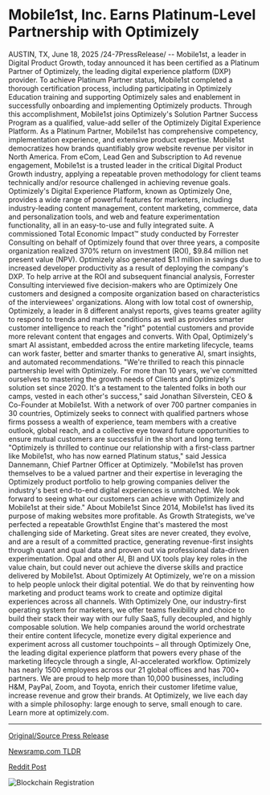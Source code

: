 # Mobile1st, Inc. Earns Platinum-Level Partnership with Optimizely

AUSTIN, TX, June 18, 2025 /24-7PressRelease/ -- Mobile1st, a leader in Digital Product Growth, today announced it has been certified as a Platinum Partner of Optimizely, the leading digital experience platform (DXP) provider.  To achieve Platinum Partner status, Mobile1st completed a thorough certification process, including participating in Optimizely Education training and supporting Optimizely sales and enablement in successfully onboarding and implementing Optimizely products. Through this accomplishment, Mobile1st joins Optimizely's Solution Partner Success Program as a qualified, value-add seller of the Optimizely Digital Experience Platform. As a Platinum Partner, Mobile1st has comprehensive competency, implementation experience, and extensive product expertise.   Mobile1st democratizes how brands quantifiably grow website revenue per visitor in North America. From eCom, Lead Gen and Subscription to Ad revenue engagement, Mobile1st is a trusted leader in the critical Digital Product Growth industry, applying a repeatable proven methodology for client teams technically and/or resource challenged in achieving revenue goals.  Optimizely's Digital Experience Platform, known as Optimizely One, provides a wide range of powerful features for marketers, including industry-leading content management, content marketing, commerce, data and personalization tools, and web and feature experimentation functionality, all in an easy-to-use and fully integrated suite. A commissioned Total Economic Impact™ study conducted by Forrester Consulting on behalf of Optimizely found that over three years, a composite organization realized 370% return on investment (ROI), $9.84 million net present value (NPV). Optimizely also generated $1.1 million in savings due to increased developer productivity as a result of deploying the company's DXP. To help arrive at the ROI and subsequent financial analysis, Forrester Consulting interviewed five decision-makers who are Optimizely One customers and designed a composite organization based on characteristics of the interviewees' organizations.   Along with low total cost of ownership, Optimizely, a leader in 8 different analyst reports, gives teams greater agility to respond to trends and market conditions as well as provides smarter customer intelligence to reach the "right" potential customers and provide more relevant content that engages and converts. With Opal, Optimizely's smart AI assistant, embedded across the entire marketing lifecycle, teams can work faster, better and smarter thanks to generative AI, smart insights, and automated recommendations.   "We're thrilled to reach this pinnacle partnership level with Optimizely. For more than 10 years, we've committed ourselves to mastering the growth needs of Clients and Optimizely's solution set since 2020. It's a testament to the talented folks in both our camps, vested in each other's success," said Jonathan Silverstein, CEO & Co-Founder at Mobile1st.  With a network of over 700 partner companies in 30 countries, Optimizely seeks to connect with qualified partners whose firms possess a wealth of experience, team members with a creative outlook, global reach, and a collective eye toward future opportunities to ensure mutual customers are successful in the short and long term.   "Optimizely is thrilled to continue our relationship with a first-class partner like Mobile1st, who has now earned Platinum status," said Jessica Dannemann, Chief Partner Officer at Optimizely. "Mobile1st has proven themselves to be a valued partner and their expertise in leveraging the Optimizely product portfolio to help growing companies deliver the industry's best end-to-end digital experiences is unmatched. We look forward to seeing what our customers can achieve with Optimizely and Mobile1st at their side."  About Mobile1st  Since 2014, Mobile1st has lived its purpose of making websites more profitable. As Growth Strategists, we've perfected a repeatable Growth1st Engine that's mastered the most challenging side of Marketing. Great sites are never created, they evolve, and are a result of a committed practice, generating revenue-first insights through quant and qual data and proven out via professional data-driven experimentation. Opal and other AI, BI and UX tools play key roles in the value chain, but could never out achieve the diverse skills and practice delivered by Mobile1st.   About Optimizely  At Optimizely, we're on a mission to help people unlock their digital potential. We do that by reinventing how marketing and product teams work to create and optimize digital experiences across all channels. With Optimizely One, our industry-first operating system for marketers, we offer teams flexibility and choice to build their stack their way with our fully SaaS, fully decoupled, and highly composable solution. We help companies around the world orchestrate their entire content lifecycle, monetize every digital experience and experiment across all customer touchpoints – all through Optimizely One, the leading digital experience platform that powers every phase of the marketing lifecycle through a single, AI-accelerated workflow.  Optimizely has nearly 1500 employees across our 21 global offices and has 700+ partners. We are proud to help more than 10,000 businesses, including H&M, PayPal, Zoom, and Toyota, enrich their customer lifetime value, increase revenue and grow their brands. At Optimizely, we live each day with a simple philosophy: large enough to serve, small enough to care. Learn more at optimizely.com. 

---

[Original/Source Press Release](https://www.24-7pressrelease.com/press-release/523973/mobile1st-inc-earns-platinum-level-partnership-with-optimizely)
                    

[Newsramp.com TLDR](https://newsramp.com/curated-news/mobile1st-achieves-platinum-partner-status-with-optimizely/3a2908f96cfc4b442d82782dd1aed366) 

 



[Reddit Post](https://www.reddit.com/r/technology_press/comments/1leb2u3/mobile1st_achieves_platinum_partner_status_with/) 



![Blockchain Registration](https://cdn.newsramp.app/24-7PressRelease/qrcode/256/18/tintn0ML.webp)